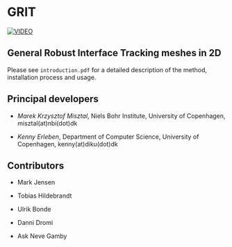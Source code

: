 # GRIT

[![VIDEO](https://img.youtube.com/vi/gmyX38hCkho/0.jpg)](https://www.youtube.com/watch?v=gmyX38hCkho)

## General Robust Interface Tracking meshes in 2D

Please see `introduction.pdf` for a detailed description of the method, installation process and usage.

## Principal developers

* *Marek Krzysztof Misztal*, Niels Bohr Institute, University of Copenhagen, misztal(at)nbi(dot)dk

* *Kenny Erleben*, Department of Computer Science, University of Copenhagen, kenny(at)diku(dot)dk

## Contributors

* Mark Jensen

* Tobias Hildebrandt

* Ulrik Bonde

* Danni Dromi

* Ask Neve Gamby





